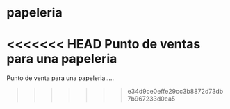 # papeleria
<<<<<<< HEAD
Punto de ventas para una papeleria
=======
Punto de venta para una papeleria.....
>>>>>>> e34d9ce0effe29cc3b8872d73db7b967233d0ea5
